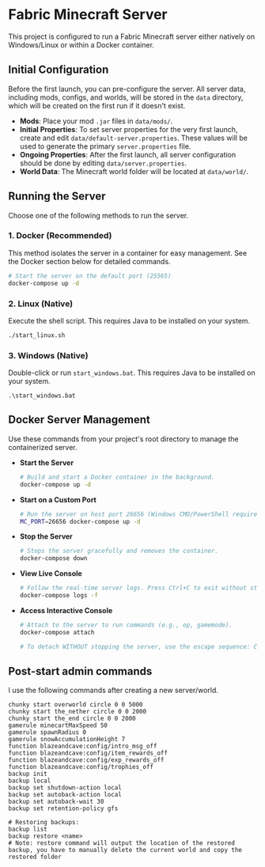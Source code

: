 # Fabric Minecraft Server

This project is configured to run a Fabric Minecraft server either natively on Windows/Linux or within a Docker container.

## Initial Configuration

Before the first launch, you can pre-configure the server. All server data, including mods, configs, and worlds, will be stored in the `data` directory, which will be created on the first run if it doesn't exist.

- **Mods**: Place your mod `.jar` files in `data/mods/`.
- **Initial Properties**: To set server properties for the very first launch, create and edit `data/default-server.properties`. These values will be used to generate the primary `server.properties` file.
- **Ongoing Properties**: After the first launch, all server configuration should be done by editing `data/server.properties`.
- **World Data**: The Minecraft world folder will be located at `data/world/`.

## Running the Server

Choose one of the following methods to run the server.

### 1. Docker (Recommended)

This method isolates the server in a container for easy management. See the Docker section below for detailed commands.

```bash
# Start the server on the default port (25565)
docker-compose up -d
```

### 2. Linux (Native)

Execute the shell script. This requires Java to be installed on your system.

```bash
./start_linux.sh
```

### 3. Windows (Native)

Double-click or run `start_windows.bat`. This requires Java to be installed on your system.

```batch
.\start_windows.bat
```

## Docker Server Management

Use these commands from your project's root directory to manage the containerized server.

- **Start the Server**

  ```bash
  # Build and start a Docker container in the background.
  docker-compose up -d
  ```

- **Start on a Custom Port**

  ```bash
  # Run the server on host port 26656 (Windows CMD/PowerShell requires setting the variable first)
  MC_PORT=26656 docker-compose up -d
  ```

- **Stop the Server**

  ```bash
  # Stops the server gracefully and removes the container.
  docker-compose down
  ```

- **View Live Console**

  ```bash
  # Follow the real-time server logs. Press Ctrl+C to exit without stopping the server.
  docker-compose logs -f
  ```

- **Access Interactive Console**

  ```bash
  # Attach to the server to run commands (e.g., op, gamemode).
  docker-compose attach

  # To detach WITHOUT stopping the server, use the escape sequence: Ctrl+P, then Ctrl+Q
  ```

## Post-start admin commands

I use the following commands after creating a new server/world.

```
chunky start overworld circle 0 0 5000
chunky start the_nether circle 0 0 2000
chunky start the_end circle 0 0 2000
gamerule minecartMaxSpeed 50
gamerule spawnRadius 0
gamerule snowAccumulationHeight 7
function blazeandcave:config/intro_msg_off
function blazeandcave:config/item_rewards_off
function blazeandcave:config/exp_rewards_off
function blazeandcave:config/trophies_off
backup init
backup local
backup set shutdown-action local
backup set autoback-action local
backup set autoback-wait 30
backup set retention-policy gfs

# Restoring backups:
backup list
backup restore <name>
# Note: restore command will output the location of the restored backup, you have to manually delete the current world and copy the restored folder
```
